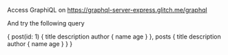 Access GraphiQL on https://graphql-server-express.glitch.me/graphql

And try the following query

{
  post(id: 1) {
    title
    description
    author {
      name
      age
    }
  },
  posts {
    title
    description
    author {
      name
      age
    }
  }
}